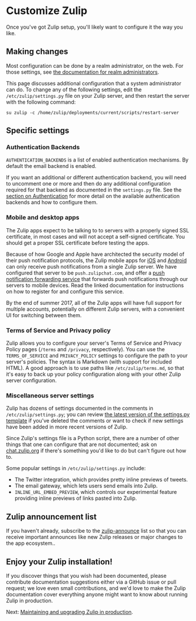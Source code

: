 # Customize Zulip

Once you've got Zulip setup, you'll likely want to configure it the
way you like.

## Making changes

Most configuration can be done by a realm administrator, on the web.
For those settings, see [the documentation for realm
administrators][realm-admin-docs].

[realm-admin-docs]: https://zulipchat.com/help/getting-your-organization-started-with-zulip

This page discusses additional configuration that a system
administrator can do.  To change any of the following settings, edit
the `/etc/zulip/settings.py` file on your Zulip server, and then
restart the server with the following command:
```
su zulip -c /home/zulip/deployments/current/scripts/restart-server
```

## Specific settings

### Authentication Backends

`AUTHENTICATION_BACKENDS` is a list of enabled authentication mechanisms. By
default the email backend is enabled.

If you want an additional or different authentication backend, you will need to
uncomment one or more and then do any additional configuration required for
that backend as documented in the `settings.py` file. See
the [section on Authentication](prod-authentication-methods.html) for more detail on the available
authentication backends and how to configure them.

### Mobile and desktop apps

The Zulip apps expect to be talking to to servers with a properly
signed SSL certificate, in most cases and will not accept a
self-signed certificate.  You should get a proper SSL certificate
before testing the apps.

Because of how Google and Apple have architected the security model of
their push notification protocols, the Zulip mobile apps for
[iOS](https://itunes.apple.com/us/app/zulip/id1203036395) and
[Android](https://play.google.com/store/apps/details?id=com.zulip.android)
can only receive push notifications from a single Zulip server.  We
have configured that server to be `push.zulipchat.com`, and offer a
[push notification forwarding service](prod-mobile-push-notifications.html) that
forwards push notifications through our servers to mobile devices.
Read the linked documentation for instructions on how to register for
and configure this service.

By the end of summer 2017, all of the Zulip apps will have full
support for multiple accounts, potentially on different Zulip servers,
with a convenient UI for switching between them.

### Terms of Service and Privacy policy

Zulip allows you to configure your server's Terms of Service and
Privacy Policy pages (`/terms` and `/privacy`, respectively).  You can
use the `TERMS_OF_SERVICE` and `PRIVACY_POLICY` settings to configure
the path to your server's policies.  The syntax is Markdown (with
support for included HTML).  A good approach is to use paths like
`/etc/zulip/terms.md`, so that it's easy to back up your policy
configuration along with your other Zulip server configuration.

### Miscellaneous server settings

Zulip has dozens of settings documented in the comments in
`/etc/zulip/settings.py`; you can review
[the latest version of the settings.py template][settings-py-template]
if you've deleted the comments or want to check if new settings have
been added in more recent versions of Zulip.

Since Zulip's settings file is a Python script, there are a number of
other things that one can configure that are not documented; ask on
[chat.zulip.org](https://zulip.readthedocs.io/en/latest/chat-zulip-org.html)
if there's something you'd like to do but can't figure out how to.

[settings-py-template]: https://github.com/zulip/zulip/blob/master/zproject/prod_settings_template.py

Some popular settings in `/etc/zulip/settings.py` include:
* The Twitter integration, which provides pretty inline previews of
  tweets.
* The email gateway, which lets users send emails into Zulip.
* `INLINE_URL_EMBED_PREVIEW`, which controls our experimental feature
  providing inline previews of links pasted into Zulip.

## Zulip announcement list

If you haven't already, subscribe to the
[zulip-announce](https://groups.google.com/forum/#!forum/zulip-announce)
list so that you can receive important announces like new Zulip
releases or major changes to the app ecosystem..

## Enjoy your Zulip installation!

If you discover things that you wish had been documented, please
contribute documentation suggestions either via a GitHub issue or pull
request; we love even small contributions, and we'd love to make the
Zulip documentation cover everything anyone might want to know about
running Zulip in production.

Next: [Maintaining and upgrading Zulip in
production](prod-maintain-secure-upgrade.html).

